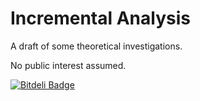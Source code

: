 Incremental Analysis
====================

A draft of some theoretical investigations. 

No public interest assumed.   


[![Bitdeli Badge](https://d2weczhvl823v0.cloudfront.net/DmitryMyadzelets/incremental_analysis/trend.png)](https://bitdeli.com/free "Bitdeli Badge")

